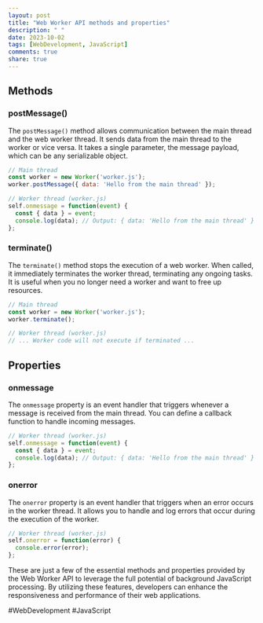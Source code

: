 ```yaml
---
layout: post
title: "Web Worker API methods and properties"
description: " "
date: 2023-10-02
tags: [WebDevelopment, JavaScript]
comments: true
share: true
---
```


## Methods

### postMessage()
The `postMessage()` method allows communication between the main thread and the web worker thread. It sends data from the main thread to the worker or vice versa. It takes a single parameter, the message payload, which can be any serializable object.

```javascript
// Main thread
const worker = new Worker('worker.js');
worker.postMessage({ data: 'Hello from the main thread' });

// Worker thread (worker.js)
self.onmessage = function(event) {
  const { data } = event;
  console.log(data); // Output: { data: 'Hello from the main thread' }
};
```

### terminate()
The `terminate()` method stops the execution of a web worker. When called, it immediately terminates the worker thread, terminating any ongoing tasks. It is useful when you no longer need a worker and want to free up resources.

```javascript
// Main thread
const worker = new Worker('worker.js');
worker.terminate();

// Worker thread (worker.js)
// ... Worker code will not execute if terminated ...
```

## Properties

### onmessage
The `onmessage` property is an event handler that triggers whenever a message is received from the main thread. You can define a callback function to handle incoming messages.

```javascript
// Worker thread (worker.js)
self.onmessage = function(event) {
  const { data } = event;
  console.log(data); // Output: { data: 'Hello from the main thread' }
};
```

### onerror
The `onerror` property is an event handler that triggers when an error occurs in the worker thread. It allows you to handle and log errors that occur during the execution of the worker.

```javascript
// Worker thread (worker.js)
self.onerror = function(error) {
  console.error(error);
};
```

These are just a few of the essential methods and properties provided by the Web Worker API to leverage the full potential of background JavaScript processing. By utilizing these features, developers can enhance the responsiveness and performance of their web applications.

#WebDevelopment #JavaScript